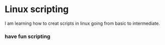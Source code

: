 # Linux scripting

I am learning how to creat scripts in linux going from basic to intermediate. 

### have fun scripting